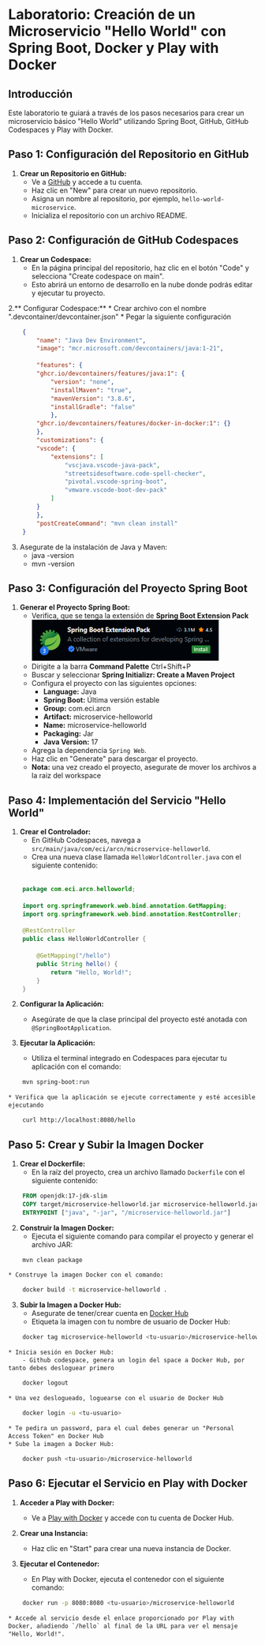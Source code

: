 # Laboratorio: Creación de un Microservicio "Hello World" con Spring Boot, Docker y Play with Docker

## Introducción

Este laboratorio te guiará a través de los pasos necesarios para crear un microservicio básico "Hello World" utilizando Spring Boot, GitHub, GitHub Codespaces y Play with Docker.

## Paso 1: Configuración del Repositorio en GitHub

1. **Crear un Repositorio en GitHub:**
    * Ve a [GitHub](https://github.com) y accede a tu cuenta.
    * Haz clic en "New" para crear un nuevo repositorio.
    * Asigna un nombre al repositorio, por ejemplo, `hello-world-microservice`.
    * Inicializa el repositorio con un archivo README.

## Paso 2: Configuración de GitHub Codespaces

1. **Crear un Codespace:**
    * En la página principal del repositorio, haz clic en el botón "Code" y selecciona "Create codespace on main".
    * Esto abrirá un entorno de desarrollo en la nube donde podrás editar y ejecutar tu proyecto.

2.** Configurar Codespace:**
    * Crear archivo con el nombre ".devcontainer/devcontainer.json"
    * Pegar la siguiente configuración

```json
    {
        "name": "Java Dev Environment",
        "image": "mcr.microsoft.com/devcontainers/java:1-21",

        "features": {
        "ghcr.io/devcontainers/features/java:1": {
            "version": "none",
            "installMaven": "true",
            "mavenVersion": "3.8.6",
            "installGradle": "false"
            },
        "ghcr.io/devcontainers/features/docker-in-docker:1": {}
        },
        "customizations": {
        "vscode": {
            "extensions": [
                "vscjava.vscode-java-pack",
                "streetsidesoftware.code-spell-checker",
                "pivotal.vscode-spring-boot",
                "vmware.vscode-boot-dev-pack"
            ]
        }
        },
        "postCreateCommand": "mvn clean install"
    }
```

3. Asegurate de la instalación de Java y Maven:
    * java -version
    * mvn -version

## Paso 3: Configuración del Proyecto Spring Boot

1. **Generar el Proyecto Spring Boot:**
    * Verifica, que se tenga la extensión de **Spring Boot Extension Pack**
    ![alt text](/images/spring-boot-extension-pack.png)
    * Dirigite a la barra **Command Palette** Ctrl+Shift+P
    * Buscar y seleccionar **Spring Initializr: Create a Maven Project**  
    * Configura el proyecto con las siguientes opciones:
        - **Language:** Java
        - **Spring Boot:** Última versión estable
        - **Group:** com.eci.arcn
        - **Artifact:** microservice-helloworld
        - **Name:** microservice-helloworld
        - **Packaging:** Jar
        - **Java Version:** 17
    * Agrega la dependencia `Spring Web`.
    * Haz clic en "Generate" para descargar el proyecto.
    * **Nota:** una vez creado el proyecto, asegurate de mover los archivos a la raiz del workspace

## Paso 4: Implementación del Servicio "Hello World"

1. **Crear el Controlador:**
    * En GitHub Codespaces, navega a `src/main/java/com/eci/arcn/microservice-helloworld`.
    * Crea una nueva clase llamada `HelloWorldController.java` con el siguiente contenido:

```java

    package com.eci.arcn.helloworld;

    import org.springframework.web.bind.annotation.GetMapping;
    import org.springframework.web.bind.annotation.RestController;

    @RestController
    public class HelloWorldController {

        @GetMapping("/hello")
        public String hello() {
            return "Hello, World!";
        }
    }
```

2. **Configurar la Aplicación:**
    * Asegúrate de que la clase principal del proyecto esté anotada con `@SpringBootApplication`.

3. **Ejecutar la Aplicación:**
    * Utiliza el terminal integrado en Codespaces para ejecutar tu aplicación con el comando:
    
```bash
    mvn spring-boot:run
```

    * Verifica que la aplicación se ejecute correctamente y esté accesible ejecutando
    
```bash
    curl http://localhost:8080/hello
```

## Paso 5: Crear y Subir la Imagen Docker

1. **Crear el Dockerfile:**
    * En la raíz del proyecto, crea un archivo llamado `Dockerfile` con el siguiente contenido:

```dockerfile
    FROM openjdk:17-jdk-slim
    COPY target/microservice-helloworld.jar microservice-helloworld.jar
    ENTRYPOINT ["java", "-jar", "/microservice-helloworld.jar"]
```

2. **Construir la Imagen Docker:**
    * Ejecuta el siguiente comando para compilar el proyecto y generar el archivo JAR:
    
```bash
    mvn clean package
```

    * Construye la imagen Docker con el comando:
    
```bash
    docker build -t microservice-helloworld .
```

3. **Subir la Imagen a Docker Hub:**
    * Asegurate de tener/crear cuenta en [Docker Hub](https://hub.docker.com/)
    * Etiqueta la imagen con tu nombre de usuario de Docker Hub:
    
```bash
    docker tag microservice-helloworld <tu-usuario>/microservice-helloworld
```

    * Inicia sesión en Docker Hub:
        - Github codespace, genera un login del space a Docker Hub, por tanto debes desloguear primero
        
```bash
    docker logout
```

    * Una vez deslogueado, loguearse con el usuario de Docker Hub
        
```bash
    docker login -u <tu-usuario>
```

    * Te pedira un password, para el cual debes generar un "Personal Access Token" en Docker Hub
    * Sube la imagen a Docker Hub:
     
```bash
    docker push <tu-usuario>/microservice-helloworld
```

## Paso 6: Ejecutar el Servicio en Play with Docker

1. **Acceder a Play with Docker:**
    * Ve a [Play with Docker](https://labs.play-with-docker.com/) y accede con tu cuenta de Docker Hub.

2. **Crear una Instancia:**
    * Haz clic en "Start" para crear una nueva instancia de Docker.

3. **Ejecutar el Contenedor:**
    * En Play with Docker, ejecuta el contenedor con el siguiente comando:
    
```bash
    docker run -p 8080:8080 <tu-usuario>/microservice-helloworld
```

    * Accede al servicio desde el enlace proporcionado por Play with Docker, añadiendo `/hello` al final de la URL para ver el mensaje "Hello, World!".
